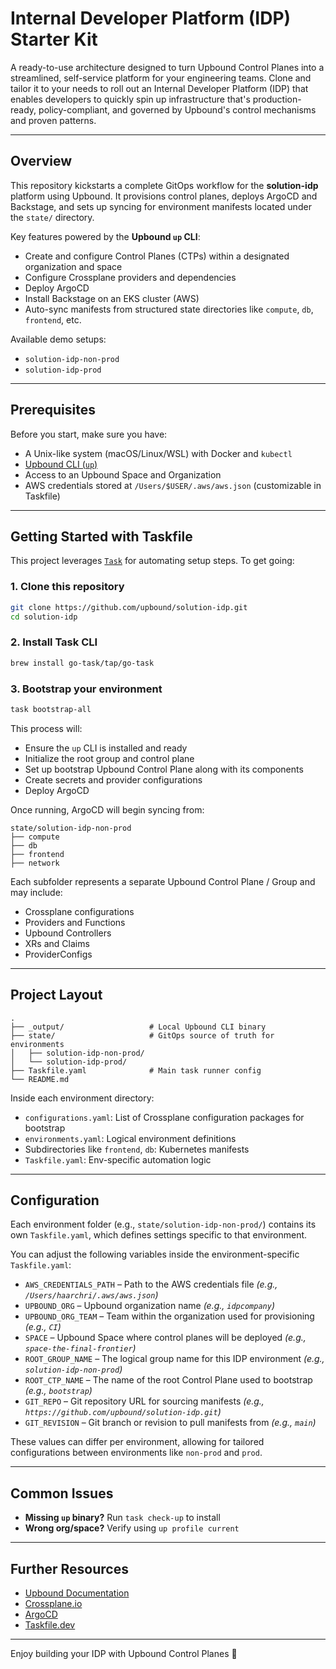 # Internal Developer Platform (IDP) Starter Kit

A ready-to-use architecture designed to turn Upbound Control Planes into a
streamlined, self-service platform for your engineering teams. Clone and tailor
it to your needs to roll out an Internal Developer Platform (IDP) that enables
developers to quickly spin up infrastructure that's production-ready,
policy-compliant, and governed by Upbound's control mechanisms and proven
patterns.

---

## Overview

This repository kickstarts a complete GitOps workflow for the **solution-idp**
platform using Upbound. It provisions control planes, deploys ArgoCD and
Backstage, and sets up syncing for environment manifests located under the
`state/` directory.

Key features powered by the **Upbound `up` CLI**:

* Create and configure Control Planes (CTPs) within a designated organization
  and space
* Configure Crossplane providers and dependencies
* Deploy ArgoCD
* Install Backstage on an EKS cluster (AWS)
* Auto-sync manifests from structured state directories like `compute`, `db`,
  `frontend`, etc.

Available demo setups:

* `solution-idp-non-prod`
* `solution-idp-prod`

---

## Prerequisites

Before you start, make sure you have:

* A Unix-like system (macOS/Linux/WSL) with Docker and `kubectl`
* [Upbound CLI (`up`)](https://docs.upbound.io/cli/)
* Access to an Upbound Space and Organization
* AWS credentials stored at `/Users/$USER/.aws/aws.json` (customizable in
  Taskfile)

---

## Getting Started with Taskfile

This project leverages [`Task`](https://taskfile.dev) for automating setup
steps. To get going:

### 1. Clone this repository

```bash
git clone https://github.com/upbound/solution-idp.git
cd solution-idp
```

### 2. Install Task CLI

```bash
brew install go-task/tap/go-task
```

### 3. Bootstrap your environment

```bash
task bootstrap-all
```

This process will:

* Ensure the `up` CLI is installed and ready
* Initialize the root group and control plane
* Set up bootstrap Upbound Control Plane along with its components
* Create secrets and provider configurations
* Deploy ArgoCD

Once running, ArgoCD will begin syncing from:

```
state/solution-idp-non-prod
├── compute
├── db
├── frontend
├── network
```

Each subfolder represents a separate Upbound Control Plane / Group and may include:

* Crossplane configurations
* Providers and Functions
* Upbound Controllers
* XRs and Claims
* ProviderConfigs

---

## Project Layout

```
.
├── _output/                   # Local Upbound CLI binary
├── state/                     # GitOps source of truth for environments
│   ├── solution-idp-non-prod/
│   └── solution-idp-prod/
├── Taskfile.yaml              # Main task runner config
└── README.md
```

Inside each environment directory:

* `configurations.yaml`: List of Crossplane configuration packages for bootstrap
* `environments.yaml`: Logical environment definitions
* Subdirectories like `frontend`, `db`: Kubernetes manifests
* `Taskfile.yaml`: Env-specific automation logic

---

## Configuration

Each environment folder (e.g., `state/solution-idp-non-prod/`) contains its own `Taskfile.yaml`, which defines settings specific to that environment.

You can adjust the following variables inside the environment-specific `Taskfile.yaml`:

* `AWS_CREDENTIALS_PATH` – Path to the AWS credentials file
  *(e.g., `/Users/haarchri/.aws/aws.json`)*
* `UPBOUND_ORG` – Upbound organization name *(e.g., `idpcompany`)*
* `UPBOUND_ORG_TEAM` – Team within the organization used for provisioning *(e.g., `CI`)*
* `SPACE` – Upbound Space where control planes will be deployed *(e.g., `space-the-final-frontier`)*
* `ROOT_GROUP_NAME` – The logical group name for this IDP environment *(e.g., `solution-idp-non-prod`)*
* `ROOT_CTP_NAME` – The name of the root Control Plane used to bootstrap *(e.g., `bootstrap`)*
* `GIT_REPO` – Git repository URL for sourcing manifests *(e.g., `https://github.com/upbound/solution-idp.git`)*
* `GIT_REVISION` – Git branch or revision to pull manifests from *(e.g., `main`)*

These values can differ per environment, allowing for tailored configurations between environments like `non-prod` and `prod`.

---

## Common Issues

* **Missing `up` binary?** Run `task check-up` to install
* **Wrong org/space?** Verify using `up profile current`

---

## Further Resources

* [Upbound Documentation](https://docs.upbound.io/)
* [Crossplane.io](https://crossplane.io/)
* [ArgoCD](https://argo-cd.readthedocs.io/en/stable/)
* [Taskfile.dev](https://taskfile.dev/)

---

Enjoy building your IDP with Upbound Control Planes 🚀
